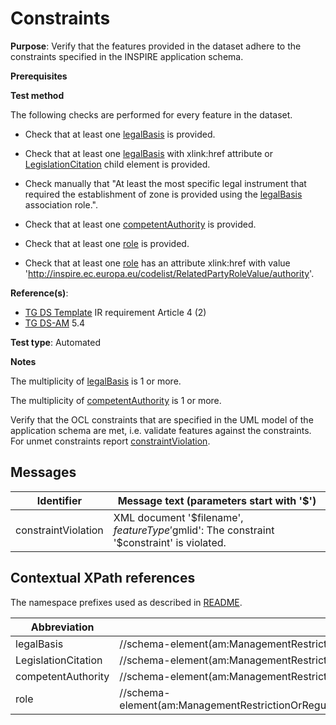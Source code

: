 # Constraints

**Purpose**: Verify that the features provided in the dataset adhere to the constraints specified in the INSPIRE application schema.

**Prerequisites**

**Test method**

The following checks are performed for every feature in the dataset.

* Check that at least one [legalBasis](#legalBasis) is provided.

* Check that at least one [legalBasis](#legalBasis) with xlink:href attribute or [LegislationCitation](#legislationCitation) child element is provided.

* Check manually that "At least the most specific legal instrument that required the establishment of zone is provided using the [legalBasis](#legalBasis) association role.".

* Check that at least one [competentAuthority](#competentAuthority) is provided.

* Check that at least one [role](#role) is provided.

* Check that at least one [role](#role) has an attribute xlink:href with value 'http://inspire.ec.europa.eu/codelist/RelatedPartyRoleValue/authority'.

**Reference(s)**: 

* [TG DS Template](./README.md#ref_TG_DS_tmpl) IR requirement Article 4 (2)
* [TG DS-AM](./README.md#ref_TG_DS_Am) 5.4

**Test type**: Automated

**Notes** 

The multiplicity of [legalBasis](#legalBasis) is 1 or more.

The multiplicity of [competentAuthority](#competentAuthority) is 1 or more.

Verify that the OCL constraints that are specified in the UML model of the application schema are met, i.e. validate features against the constraints. For unmet constraints report [constraintViolation](#constraintViolation).

## Messages

Identifier  |  Message text (parameters start with '$')
---------------------------------------------------------- | -------------------------------------------------------------------------
constraintViolation <a name="constraintViolation"/>  |  XML document '$filename', $featureType '$gmlid': The constraint '$constraint' is violated.

## Contextual XPath references

The namespace prefixes used as described in [README](./README.md#namespaces).

Abbreviation                                               |  XPath expression
---------------------------------------------------------- | -------------------------------------------------------------------------
legalBasis <a name="legalBasis"></a> 	| 	//schema-element(am:ManagementRestrictionOrRegulationZone)/am:legalBasis
LegislationCitation <a name="LegislationCitation"></a> 	| 	//schema-element(am:ManagementRestrictionOrRegulationZone)/am:legalBasis/base2:LegislationCitation
competentAuthority <a name="competentAuthority"></a> 	| 	//schema-element(am:ManagementRestrictionOrRegulationZone)/am:competentAuthority
role <a name="role"></a> 	| 	//schema-element(am:ManagementRestrictionOrRegulationZone)/am:competentAuthority/base2:RelatedParty/base2:role
